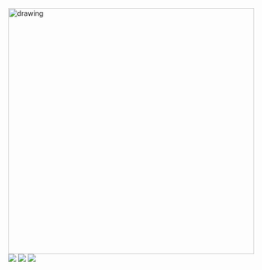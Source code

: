 <img src="https://raw.githubusercontent.com/girlscript/gssoc-assets/main/Logos/GS_logo_White.png#gh-dark-mode-only" alt="drawing" width="500"/>
<a href="https://github.com/girlscript"><img src="https://img.shields.io/badge/Girlscript GitHub%20-%231DA1F2.svg?&style=for-the-badge&logo=GitHub&logoColor=white&color=grey"></a> <a href="https://twitter.com/girlscriptsoc"><img src="https://img.shields.io/badge/Twitter%20-%231DA1F2.svg?&style=for-the-badge&logo=Twitter&logoColor=white"></a>  <a href="https://www.facebook.com/girlscriptsoc/"><img src="https://img.shields.io/badge/Facebook%20-%231DA1F2.svg?&style=for-the-badge&logo=Facebook&logoColor=white&color=0573e7"></a>

#

